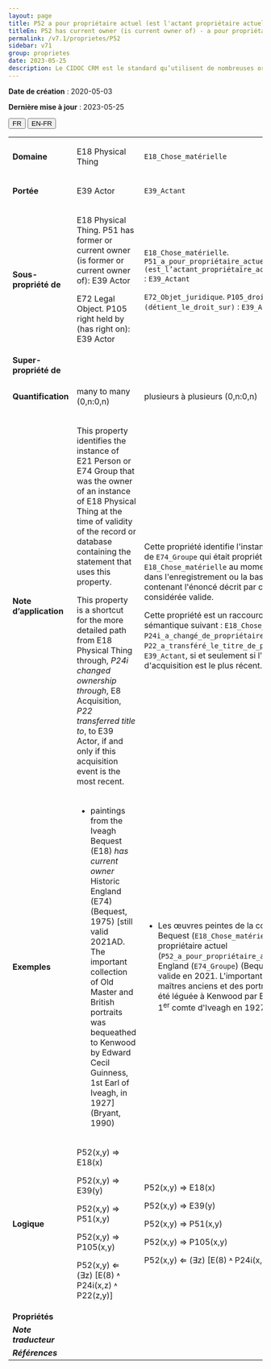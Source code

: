 ```yaml
---
layout: page
title: P52 a pour propriétaire actuel (est l'actant propriétaire actuel de)
titleEn: P52 has current owner (is current owner of) - a pour propriétaire actuel (est l'actant propriétaire actuel de)
permalink: /v7.1/proprietes/P52
sidebar: v71
group: proprietes
date: 2023-05-25
description: Le CIDOC CRM est le standard qu’utilisent de nombreuses organisations pour l’échange et l’intégration de jeux de données et de spécifications patrimoniales. Il est développé et maintenu à jour exclusivement en anglais par le CRM SIG, un sous-groupe du Conseil international des musées (ICOM). Ceci est une traduction officielle en français développée par la Traduction en français du CIDOC CRM, une initiative qui offre une version française à jour et accessible ouvertement et gratuitement du standard CIDOC CRM et en démocratise l'usage dans la communauté patrimoniale francophone. ------------ The CIDOC CRM is the standard used by many heritage organizations for the exchange and integration of museum collection datasets and specifications. It is developed and maintained exclusively in English by the CRM SIG, a subgroup of the International Council of Museums (ICOM). This is an official translation developed by the Traduction en français du CIDOC CRM, an initiative offering an open, up-to-date, and free French version of the CIDOC CRM standard, and democratizing its use in the francophone heritage community.
---
```


**Date de création** : 2020-05-03

**Dernière mise à jour** : 2023-05-25

<div class="lang-buttons">
 <button id="fr" class="activate">FR</button>
 <button id="en-fr">EN-FR</button>
</div>

<table>
<tbody>
<tr>
<td><strong>Domaine</strong></td>
<td class="en">
<p>E18 Physical Thing</p>
</td>
<td>
<p><code class="language-plaintext highlighter-rouge">E18_Chose_matérielle</code></p>
</td>
</tr>
<tr>
<td><strong>Portée</strong></td>
<td class="en">
<p>E39 Actor</p>
</td>
<td>
<p><code class="language-plaintext highlighter-rouge">E39_Actant</code></p>
</td>
</tr>
<tr>
<td><strong>Sous-propriété de</strong></td>
<td class="en">
<p>E18 Physical Thing. P51 has former or current owner (is former or current owner of): E39 Actor </p>
<p>E72 Legal Object. P105 right held by (has right on): E39 Actor</p>
</td>
<td>
<p><code class="language-plaintext highlighter-rouge">E18_Chose_matérielle</code>. <code class="language-plaintext highlighter-rouge">P51_a_pour_propriétaire_actuel_ou_antérieur (est_l’actant_propriétaire_actuel_ou_antérieur_de)</code> : <code class="language-plaintext highlighter-rouge">E39_Actant</code></p>
<p><code class="language-plaintext highlighter-rouge">E72_Objet_juridique</code>. <code class="language-plaintext highlighter-rouge">P105_droit_détenu_par (détient_le_droit_sur)</code> : <code class="language-plaintext highlighter-rouge">E39_Actant</code></p>
</td>
</tr>
<tr>
<td><strong>Super-propriété de</strong></td>
<td class="en">
</td>
<td>
</td>
</tr>
<tr>
<td><strong>Quantification</strong></td>
<td class="en">
<p>many to many (0,n:0,n) </p>
</td>
<td>
<p>plusieurs à plusieurs (0,n:0,n)</p>
</td>
</tr>
<tr>
<td><strong>Note d’application</strong></td>
<td class="en">
<p>This property identifies the instance of E21 Person or E74 Group that was the owner of an instance of E18 Physical Thing at the time of validity of the record or database containing the statement that uses this property. </p>
<p>This property is a shortcut for the more detailed path from E18 Physical Thing through, <em>P24i changed ownership through</em>, E8 Acquisition, <em>P22 transferred title to</em>, to E39 Actor, if and only if this acquisition event is the most recent.</p>
</td>
<td>
<p>Cette propriété identifie l'instance de <code class="language-plaintext highlighter-rouge">E21_Personne</code> ou de <code class="language-plaintext highlighter-rouge">E74_Groupe</code> qui était propriétaire d'une instance de <code class="language-plaintext highlighter-rouge">E18_Chose_matérielle</code> au moment où l'information dans l'enregistrement ou la base de données contenant l'énoncé décrit par cette propriété était considérée valide.</p>
<p>Cette propriété est un raccourci du chemin sémantique suivant : <code class="language-plaintext highlighter-rouge">E18_Chose_matérielle</code>, <code class="language-plaintext highlighter-rouge">P24i_a_changé_de_propriétaire_par</code>, <code class="language-plaintext highlighter-rouge">E8_Acquisition</code>, <code class="language-plaintext highlighter-rouge">P22_a_transféré_le_titre_de_propriété_à</code>, <code class="language-plaintext highlighter-rouge">E39_Actant</code>, si et seulement si l'évènement d'acquisition est le plus récent. </p>
</td>
</tr>
<tr>
<td><strong>Exemples</strong></td>
<td class="en">
<ul>
<li><p>paintings from the Iveagh Bequest (E18) <em>has current owner</em> Historic England (E74) (Bequest, 1975) [still valid 2021AD. The important collection of Old Master and British portraits was bequeathed to Kenwood by Edward Cecil Guinness, 1st Earl of Iveagh, in 1927] (Bryant, 1990)</p>
</li>
</ul>
</td>
<td>
<ul>
<li><p>Les œuvres peintes de la collection Iveagh Bequest (<code class="language-plaintext highlighter-rouge">E18_Chose_matérielle</code>) ont pour propriétaire actuel (<code class="language-plaintext highlighter-rouge">P52_a_pour_propriétaire_actuel</code>) Historic England (<code class="language-plaintext highlighter-rouge">E74_Groupe</code>) (Bequest, 1975) [toujours valide en 2021. L'importante collection des maîtres anciens et des portraits de Britanniques a été léguée à Kenwood par Edward Cecil Guinness, 1<sup>er</sup> comte d'Iveagh en 1927] (Bryant, 1990)</p>
</li>
</ul>
</td>
</tr>
<tr>
<td><strong>Logique</strong></td>
<td class="en">
<p>P52(x,y) ⇒ E18(x) </p>
<p>P52(x,y) ⇒ E39(y) </p>
<p>P52(x,y) ⇒ P51(x,y) </p>
<p>P52(x,y) ⇒ P105(x,y) </p>
<p>P52(x,y) ⇐ (∃z) [E(8) ˄ P24i(x,z) ˄ P22(z,y)] </p>
</td>
<td>
<p>P52(x,y) ⇒ E18(x) </p>
<p>P52(x,y) ⇒ E39(y) </p>
<p>P52(x,y) ⇒ P51(x,y) </p>
<p>P52(x,y) ⇒ P105(x,y) </p>
<p>P52(x,y) ⇐ (∃z) [E(8) ˄ P24i(x,z) ˄ P22(z,y)] </p>
</td>
</tr>
<tr>
<td><strong>Propriétés</strong></td>
<td class="en">
</td>
<td>
</td>
</tr>
<tr>
<td><strong><em>Note traducteur</em></strong></td>
<td colspan="2">
</td>
</tr>
<tr>
<td><strong><em>Références</em></strong></td>
<td colspan="2">
</td>
</tr>
</tbody>
</table>
